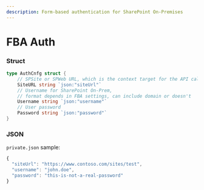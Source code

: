 ```yaml
---
description: Form-based authentication for SharePoint On-Premises
---
```


# FBA Auth

### Struct

```go
type AuthCnfg struct {
    // SPSite or SPWeb URL, which is the context target for the API calls
    SiteURL string `json:"siteUrl"`
    // Username for SharePoint On-Prem,
    // format depends in FBA settings, can include domain or doesn't
    Username string `json:"username"`
    // User password
    Password string `json:"password"`
}
```

### JSON

`private.json` sample:

```javascript
{
  "siteUrl": "https://www.contoso.com/sites/test",
  "username": "john.doe",
  "password": "this-is-not-a-real-password"
}
```

